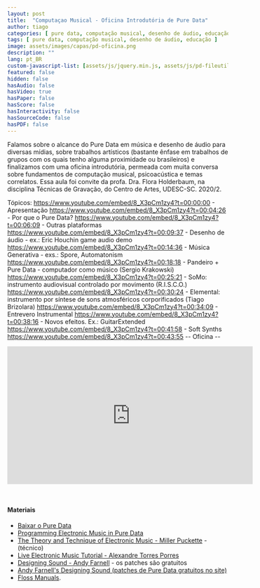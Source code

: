 ```yaml
---
layout: post
title:  "Computaçao Musical - Oficina Introdutória de Pure Data"
author: tiago
categories: [ pure data, computação musical, desenho de áudio, educação ]
tags: [ pure data, computação musical, desenho de áudio, educação ]
image: assets/images/capas/pd-oficina.png
description: ""
lang: pt_BR
custom-javascript-list: [assets/js/jquery.min.js, assets/js/pd-fileutils.js, assets/js/webpd-latest.min.js, assets/js/pd-examples.js ]
featured: false
hidden: false
hasAudio: false
hasVideo: true
hasPaper: false
hasScore: false
hasInteractivity: false
hasSourceCode: false
hasPDF: false
---
```


Falamos sobre o alcance do Pure Data em música e desenho de áudio para diversas mídias, sobre trabalhos artísticos (bastante ênfase em trabalhos de grupos com os quais tenho alguma proximidade ou brasileiros) e finalizamos com uma oficina introdutória, permeada com muita conversa sobre fundamentos de computação musical, psicoacústica e temas correlatos. Essa aula foi convite da profa. Dra. Flora Holderbaum, na disciplina Técnicas de Gravação, do Centro de Artes, UDESC-SC. 2020/2.

Tópicos:
https://www.youtube.com/embed/8_X3pCm1zy4?t=00:00:00 - Apresentação
https://www.youtube.com/embed/8_X3pCm1zy4?t=00:04:26 - Por que o Pure Data?
https://www.youtube.com/embed/8_X3pCm1zy4?t=00:06:09 - Outras plataformas
https://www.youtube.com/embed/8_X3pCm1zy4?t=00:09:37 - Desenho de áudio - ex.: Eric Houchin game audio demo
https://www.youtube.com/embed/8_X3pCm1zy4?t=00:14:36 - Música Generativa - exs.: Spore, Automatonism
https://www.youtube.com/embed/8_X3pCm1zy4?t=00:18:18 - Pandeiro + Pure Data - computador como músico (Sergio Krakowski)
https://www.youtube.com/embed/8_X3pCm1zy4?t=00:25:21 - SoMo: instrumento audiovisual controlado por movimento (R.I.S.C.O.)
https://www.youtube.com/embed/8_X3pCm1zy4?t=00:30:24 - Elemental: instrumento por síntese de sons atmosféricos corporificados (Tiago Brizolara)
https://www.youtube.com/embed/8_X3pCm1zy4?t=00:34:09 - Entrevero Instrumental
https://www.youtube.com/embed/8_X3pCm1zy4?t=00:38:16 - Novos efeitos. Ex.: GuitarExtended
https://www.youtube.com/embed/8_X3pCm1zy4?t=00:41:58 - Soft Synths
https://www.youtube.com/embed/8_X3pCm1zy4?t=00:43:55 -- Oficina --

<iframe width="560" height="315" src="https://www.youtube.com/embed/8_X3pCm1zy4" title="YouTube video player" frameborder="0" allow="accelerometer; autoplay; clipboard-write; encrypted-media; gyroscope; picture-in-picture" allowfullscreen></iframe>

<!--------------------------------------------------------------------------------------------------->
<p>&nbsp;</p> <!-- TODO solve this formatting issue in the CSS... -->
<h4 id="materiais">Materiais</h4> <!-- TODO FIXME - the template was jumping to h3 (we should not jump h's), and I'm jumping even more, because of fonte size... -->

* [Baixar o Pure Data](https://puredata.info/downloads)
* [Programming Electronic Music in Pure Data](http://www.pd-tutorial.com/ )
* [The Theory and Technique of Electronic Music - Miller Puckette](http://msp.ucsd.edu/techniques.htm) - (técnico)
* [Live Electronic Music Tutorial - Alexandre Torres Porres](https://github.com/porres/Live-Electronic-Music-Tutorial)
* [Designing Sound - Andy Farnell](http://mitpress2.mit.edu/designingsound/) - os patches são gratuitos
* [Andy Farnell's Designing Sound (patches de Pure Data gratuitos no site)](https://mitpress.mit.edu/books/designing-sound)
* [Floss Manuals](http://write.flossmanuals.net/pure-data/introduction2/).

<!--------------------------------------------------------------------------------------------------->


